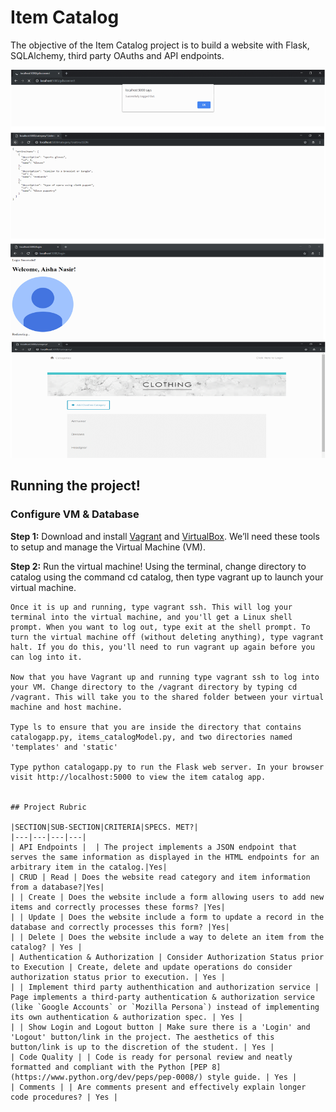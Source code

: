 # Item Catalog
The objective of the Item Catalog project is to build a website with Flask, SQLAlchemy, third party OAuths and API endpoints.

![Screenshot](catalogScreenshots.png)

## Running the project!

### Configure VM & Database

**Step 1:** Download and install [Vagrant](https://www.vagrantup.com/) and [VirtualBox](https://www.virtualbox.org). We’ll need these tools to setup and manage the Virtual Machine (VM). 


**Step 2:** 
Run the virtual machine!
Using the terminal, change directory to catalog using the command cd catalog, then type vagrant up to launch your virtual machine.

```
Once it is up and running, type vagrant ssh. This will log your terminal into the virtual machine, and you'll get a Linux shell prompt. When you want to log out, type exit at the shell prompt. To turn the virtual machine off (without deleting anything), type vagrant halt. If you do this, you'll need to run vagrant up again before you can log into it.

Now that you have Vagrant up and running type vagrant ssh to log into your VM. Change directory to the /vagrant directory by typing cd /vagrant. This will take you to the shared folder between your virtual machine and host machine.

Type ls to ensure that you are inside the directory that contains catalogapp.py, items_catalogModel.py, and two directories named 'templates' and 'static'

Type python catalogapp.py to run the Flask web server. In your browser visit http://localhost:5000 to view the item catalog app.  


## Project Rubric

|SECTION|SUB-SECTION|CRITERIA|SPECS. MET?|
|---|---|---|---|
| API Endpoints |  | The project implements a JSON endpoint that serves the same information as displayed in the HTML endpoints for an arbitrary item in the catalog.|Yes|
| CRUD | Read | Does the website read category and item information from a database?|Yes|
| | Create | Does the website include a form allowing users to add new items and correctly processes these forms? |Yes|
| | Update | Does the website include a form to update a record in the database and correctly processes this form? |Yes|
| | Delete | Does the website include a way to delete an item from the catalog? | Yes |
| Authentication & Authorization | Consider Authorization Status prior to Execution | Create, delete and update operations do consider authorization status prior to execution. | Yes |
| | Implement third party authenthication and authorization service | Page implements a third-party authentication & authorization service (like `Google Accounts` or `Mozilla Persona`) instead of implementing its own authentication & authorization spec. | Yes |
| | Show Login and Logout button | Make sure there is a 'Login' and 'Logout' button/link in the project. The aesthetics of this button/link is up to the discretion of the student. | Yes |
| Code Quality | | Code is ready for personal review and neatly formatted and compliant with the Python [PEP 8](https://www.python.org/dev/peps/pep-0008/) style guide. | Yes |
| Comments | | Are comments present and effectively explain longer code procedures? | Yes |





